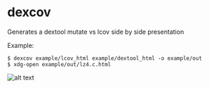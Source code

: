 # dexcov

Generates a dextool mutate vs lcov side by side presentation

Example:

```
$ dexcov example/lcov_html example/dextool_html -o example/out
$ xdg-open example/out/lz4.c.html
```

![alt text](https://i.imgur.com/T2Wfonx.png)
